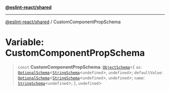 [**@eslint-react/shared**](../README.md)

***

[@eslint-react/shared](../README.md) / CustomComponentPropSchema

# Variable: CustomComponentPropSchema

> `const` **CustomComponentPropSchema**: [`ObjectSchema`](../-internal-/interfaces/ObjectSchema.md)\<\{ `as`: [`OptionalSchema`](../-internal-/interfaces/OptionalSchema.md)\<[`StringSchema`](../-internal-/interfaces/StringSchema.md)\<`undefined`\>, `undefined`\>; `defaultValue`: [`OptionalSchema`](../-internal-/interfaces/OptionalSchema.md)\<[`StringSchema`](../-internal-/interfaces/StringSchema.md)\<`undefined`\>, `undefined`\>; `name`: [`StringSchema`](../-internal-/interfaces/StringSchema.md)\<`undefined`\>; \}, `undefined`\>
